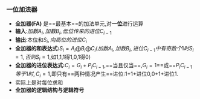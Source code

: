### 一位加法器

- **全加器(FA)** 是==最基本==的加法单元,对**一位**进行运算
- **输入**:$加数A_{i},加数B_{i},低位传来的进位C_{i-1}$
- **输出**:本位和$S_{i},向高位的进位C_{i}$
- **全加器的和表达式:**$S_{i}=A_{i}\bigoplus B_{i}\bigoplus C_{i}$($加数A_{i},加数B_{i},进位C_{i-1}中有奇数个1时S_{i}=1,否则S_{i}=1$,如1,1,1得1,0,1得0)
- **全加器的进位表达式:**$C_{i}=G_{i}+P_{i}C_{i-1}$,==当且仅当==,$G_{i}=1$==或==$P_{i}C_{i-1}等于1时,C_{i}=1$,即只有==两种情况产生==进位:1+1+进位0,0+1+进位1.
- 实际上是对每位求和
- **全加器的逻辑结构与逻辑符号**